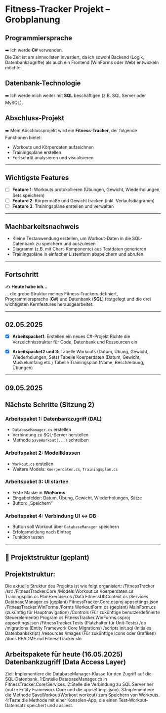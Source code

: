 # Fitness-Tracker Projekt – Grobplanung

## Programmiersprache
➡️ Ich werde **C#** verwenden.  
Die Zeit ist am sinnvollsten investiert, da ich sowohl Backend (Logik, Datenbankzugriffe) als auch ein Frontend (WinForms oder Web) entwickeln möchte.

## Datenbank-Technologie
➡️ Ich werde mich weiter mit **SQL** beschäftigen (z.B. SQL Server oder MySQL).

## Abschluss-Projekt
➡️ Mein Abschlussprojekt wird ein **Fitness-Tracker**, der folgende Funktionen bietet:

- Workouts und Körperdaten aufzeichnen
- Trainingspläne erstellen
- Fortschritt analysieren und visualisieren

---

## Wichtigste Features

- [ ] **Feature 1**: Workouts protokollieren (Übungen, Gewicht, Wiederholungen, Sets speichern)
- [ ] **Feature 2**: Körpermaße und Gewicht tracken (inkl. Verlaufsdiagramm)
- [ ] **Feature 3**: Trainingspläne erstellen und verwalten

---

## Machbarkeitsnachweis

- Kleine Testanwendung erstellen, um Workout-Daten in die SQL-Datenbank zu speichern und auszulesen
- Diagramm (z.B. mit Chart-Komponente) aus Testdaten generieren
- Trainingspläne in einfacher Listenform abspeichern und abrufen

---

## Fortschritt

✍️ **Heute habe ich...**  
... die grobe Struktur meines Fitness-Trackers definiert, Programmiersprache (**C#**) und Datenbank (**SQL**) festgelegt und die drei wichtigsten Kernfeatures herausgearbeitet.

---

## 02.05.2025
- [x] **Arbeitspacket1**:
Erstellen ein neues C#-Projekt 
Richte die Verzeichnisstruktur für Code, Datenbank und Ressourcen ein

- [x] **Arbeitspacket2 und 3**:
Tabelle Workouts (Datum, Übung, Gewicht, Wiederholungen, Sets)
Tabelle Koerperdaten (Datum, Gewicht, Muskelumfang etc.)
Tabelle Trainingsplan (Name, Beschreibung, Übungen)


---
## 09.05.2025

##  Nächste Schritte (Sitzung 2)

###  Arbeitspaket 1: Datenbankzugriff (DAL)
- `DatabaseManager.cs` erstellen
- Verbindung zu SQL-Server herstellen
- Methode `SaveWorkout(...)` schreiben

### Arbeitspaket 2: Modellklassen
- `Workout.cs` erstellen
- Weitere Models: `Koerperdaten.cs`, `Trainingsplan.cs`

###  Arbeitspaket 3: UI starten
- Erste Maske in **WinForms**
- Eingabefelder: Datum, Übung, Gewicht, Wiederholungen, Sätze
- Button: „Speichern“

###  Arbeitspaket 4: Verbindung UI ↔ DB
- Button soll Workout über `DatabaseManager` speichern
- Erfolgsmeldung nach Eintrag
- Funktion testen

---

## 📁 Projektstruktur (geplant)



## Projektstruktur:

Die aktuelle Struktur des Projekts ist wie folgt organisiert:
/FitnessTracker
  /src
    /FitnessTracker.Core
      /Models
        Workout.cs
        Koerperdaten.cs
        Trainingsplan.cs
        PlanExercise.cs
      /Data
        FitnessDbContext.cs
      /Services
        DatabaseManager.cs (geplant)
      FitnessTracker.Core.csproj
      appsettings.json
    /FitnessTracker.WinForms
      /Forms
        WorkoutForm.cs (geplant)
        MainForm.cs (zukünftig für Hauptnavigation)
      /Controls
        (Für zukünftige benutzerdefinierte Steuerelemente)
      Program.cs
      FitnessTracker.WinForms.csproj
      appsettings.json
    /FitnessTracker.Tests
      (Platzhalter für Unit-Tests)
  /db
    /migrations
      (Entity Framework Core Migrations)
    /scripts
      init.sql (Initiales Datenbankskript)
  /resources
    /images
      (Für zukünftige Icons oder Grafiken)
    /docs
      README.md
  FitnessTracker.sln


## Arbeitspakete für heute (16.05.2025) Datenbankzugriff (Data Access Layer)
Ziel: Implementiere die DatabaseManager-Klasse für den Zugriff auf die SQL-Datenbank.
1:Erstelle DatabaseManager.cs in FitnessTracker.Core/Services.
2:Stelle die Verbindung zu SQL Server her (nutze Entity Framework Core und die appsettings.json).
3:Implementiere die Methode SaveWorkout(Workout workout) zum Speichern von Workouts.
4:Teste die Methode mit einer Konsolen-App, die einen Test-Workout-Datensatz speichert und ausliest.

